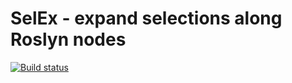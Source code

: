 SelEx - expand selections along Roslyn nodes
============

[![Build status](https://ci.appveyor.com/api/projects/status/588kfe3g8xo9t221?svg=true)](https://ci.appveyor.com/project/jtheisen/selex)

